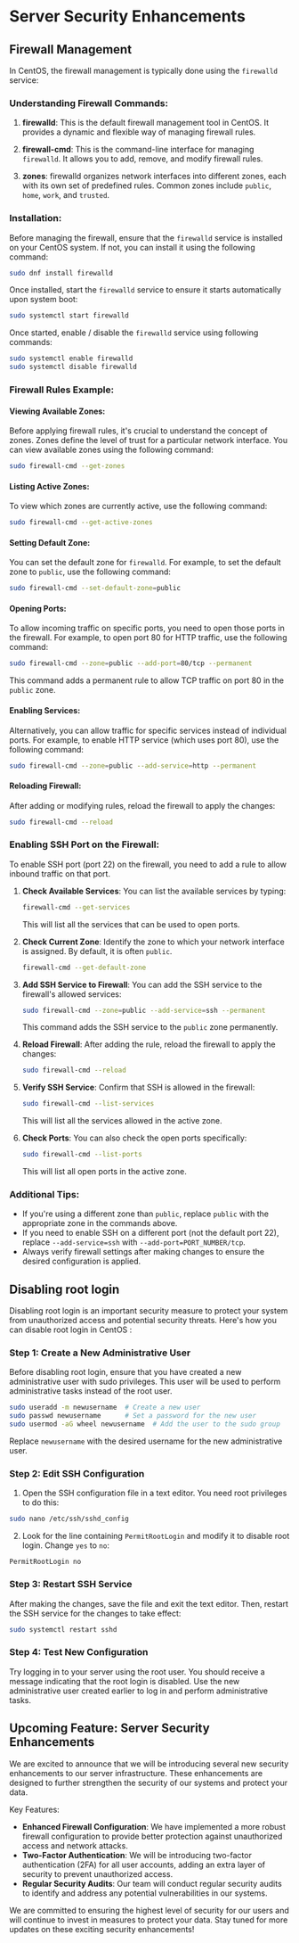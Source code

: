 # Server Security Enhancements

## Firewall Management
In CentOS, the firewall management is typically done using the `firewalld` service:

### Understanding Firewall Commands:

1. **firewalld**: This is the default firewall management tool in CentOS. It provides a dynamic and flexible way of managing firewall rules.

2. **firewall-cmd**: This is the command-line interface for managing `firewalld`. It allows you to add, remove, and modify firewall rules.

3. **zones**: firewalld organizes network interfaces into different zones, each with its own set of predefined rules. Common zones include `public`, `home`, `work`, and `trusted`.

### Installation:

Before managing the firewall, ensure that the `firewalld` service is installed on your CentOS system. If not, you can install it using the following command:

```bash
sudo dnf install firewalld
```

Once installed, start the `firewalld` service to ensure it starts automatically upon system boot:

```bash
sudo systemctl start firewalld
```

Once started, enable / disable the `firewalld` service using following commands:

```bash
sudo systemctl enable firewalld
sudo systemctl disable firewalld
```

### Firewall Rules Example:

#### Viewing Available Zones:

Before applying firewall rules, it's crucial to understand the concept of zones. Zones define the level of trust for a particular network interface. You can view available zones using the following command:

```bash
sudo firewall-cmd --get-zones
```

#### Listing Active Zones:

To view which zones are currently active, use the following command:

```bash
sudo firewall-cmd --get-active-zones
```

#### Setting Default Zone:

You can set the default zone for `firewalld`. For example, to set the default zone to `public`, use the following command:

```bash
sudo firewall-cmd --set-default-zone=public
```

#### Opening Ports:

To allow incoming traffic on specific ports, you need to open those ports in the firewall. For example, to open port 80 for HTTP traffic, use the following command:

```bash
sudo firewall-cmd --zone=public --add-port=80/tcp --permanent
```

This command adds a permanent rule to allow TCP traffic on port 80 in the `public` zone.

#### Enabling Services:

Alternatively, you can allow traffic for specific services instead of individual ports. For example, to enable HTTP service (which uses port 80), use the following command:

```bash
sudo firewall-cmd --zone=public --add-service=http --permanent
```

#### Reloading Firewall:

After adding or modifying rules, reload the firewall to apply the changes:

```bash
sudo firewall-cmd --reload
```

### Enabling SSH Port on the Firewall:

To enable SSH port (port 22) on the firewall, you need to add a rule to allow inbound traffic on that port.

1. **Check Available Services**:
   You can list the available services by typing:

   ```bash
   firewall-cmd --get-services
   ```

   This will list all the services that can be used to open ports.

2. **Check Current Zone**:
   Identify the zone to which your network interface is assigned. By default, it is often `public`.

   ```bash
   firewall-cmd --get-default-zone
   ```

3. **Add SSH Service to Firewall**:
   You can add the SSH service to the firewall's allowed services:

   ```bash
   sudo firewall-cmd --zone=public --add-service=ssh --permanent
   ```

   This command adds the SSH service to the `public` zone permanently.

4. **Reload Firewall**:
   After adding the rule, reload the firewall to apply the changes:

   ```bash
   sudo firewall-cmd --reload
   ```

5. **Verify SSH Service**:
   Confirm that SSH is allowed in the firewall:

   ```bash
   sudo firewall-cmd --list-services
   ```

   This will list all the services allowed in the active zone.

6. **Check Ports**:
   You can also check the open ports specifically:

   ```bash
   sudo firewall-cmd --list-ports
   ```

   This will list all open ports in the active zone.

### Additional Tips:

- If you're using a different zone than `public`, replace `public` with the appropriate zone in the commands above.
- If you need to enable SSH on a different port (not the default port 22), replace `--add-service=ssh` with `--add-port=PORT_NUMBER/tcp`.
- Always verify firewall settings after making changes to ensure the desired configuration is applied.


## Disabling root login
Disabling root login is an important security measure to protect your system from unauthorized access and potential security threats. Here's how you can disable root login in CentOS :

### Step 1: Create a New Administrative User

Before disabling root login, ensure that you have created a new administrative user with sudo privileges. This user will be used to perform administrative tasks instead of the root user.

```bash
sudo useradd -m newusername  # Create a new user
sudo passwd newusername      # Set a password for the new user
sudo usermod -aG wheel newusername  # Add the user to the sudo group
```

Replace `newusername` with the desired username for the new administrative user.

### Step 2: Edit SSH Configuration

1. Open the SSH configuration file in a text editor. You need root privileges to do this:

```bash
sudo nano /etc/ssh/sshd_config
```

2. Look for the line containing `PermitRootLogin` and modify it to disable root login. Change `yes` to `no`:

```
PermitRootLogin no
```

### Step 3: Restart SSH Service

After making the changes, save the file and exit the text editor. Then, restart the SSH service for the changes to take effect:

```bash
sudo systemctl restart sshd
```

### Step 4: Test New Configuration

Try logging in to your server using the root user. You should receive a message indicating that the root login is disabled. Use the new administrative user created earlier to log in and perform administrative tasks.



## Upcoming Feature: Server Security Enhancements

We are excited to announce that we will be introducing several new security enhancements to our server infrastructure. These enhancements are designed to further strengthen the security of our systems and protect your data.

Key Features:
- **Enhanced Firewall Configuration**: We have implemented a more robust firewall configuration to provide better protection against unauthorized access and network attacks.
- **Two-Factor Authentication**: We will be introducing two-factor authentication (2FA) for all user accounts, adding an extra layer of security to prevent unauthorized access.
- **Regular Security Audits**: Our team will conduct regular security audits to identify and address any potential vulnerabilities in our systems.

We are committed to ensuring the highest level of security for our users and will continue to invest in measures to protect your data. Stay tuned for more updates on these exciting security enhancements!